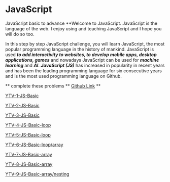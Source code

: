 # JavaScript

JavaScript basic to advance
\*\*Welcome to JavaScript. JavaScript is the language of the web. I enjoy using and teaching JavaScript and I hope you will do so too.

In this step by step JavaScript challenge, you will learn JavaScript, the most popular programming language in the history of mankind.
JavaScript is used **_to add interactivity to websites, to develop mobile apps, desktop applications, games_** and nowadays JavaScript can be used for **_machine learning_** and **_AI_**.
**_JavaScript (JS)_** has increased in popularity in recent years and has been the leading
programming language for six consecutive years and is the most used programming language on
Github.

** complete these problems
**
[Github Link](https://github.com/dev1980/javascript-practice-exercises)
\*\*

[YTV-1-JS-Basic](https://youtu.be/hjZMuPSJbw8)

[YTV-2-JS-Basic](https://youtu.be/x-VgxF0WznY)

[YTV-3-JS-Basic](https://youtu.be/bxGxHIond90)

[YTV-4-JS-Basic-loop](https://youtu.be/r3y0isKyF9M)

[YTV-5-JS-Basic-loop](https://youtu.be/KDFjfgj1IcQ)

[YTV-6-JS-Basic-loop/array](https://www.youtube.com/watch?v=qIIIhq4UXgw)

[YTV-7-JS-Basic-array](https://youtu.be/kTYpOtNESrU)

[YTV-8-JS-Basic-array](https://youtu.be/n2lFeXmht3Y)

[YTV-9-JS-Basic-array/nesting](https://youtu.be/JsFZO9tUKs4)
